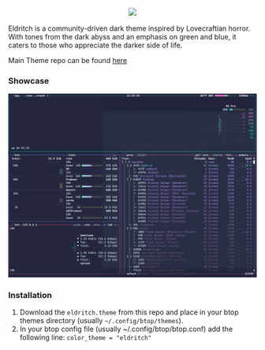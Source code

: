 <!-- DO NOT CHANGE THIS -->
<p align="center">
<img src="https://raw.github.com/eldritch-theme/eldritch/master/assets/logo/logo.png" width=150>
</p>
<p>
Eldritch is a community-driven dark theme inspired by Lovecraftian horror. With tones from the dark abyss and an emphasis on green and blue, it caters to those who appreciate the darker side of life.
</p>

Main Theme repo can be found [here](https://github.com/eldritch-theme/eldritch)

### Showcase
<!-- Your screenshot should go here -->
<img src="screenshot.png" alt="Screenshot"/><br/>

### Installation
1. Download the `eldritch.theme` from this repo and place in your btop themes directory (usually `~/.config/btop/themes`).
2. In your btop config file (usually ~/.config/btop/btop.conf) add the following line:
`color_theme = "eldritch"`

<!-- If you want to provide install from source options, you can use the following template: -->
<!-- ### Installation From Source -->
<!-- 1. Any instructions here -->
